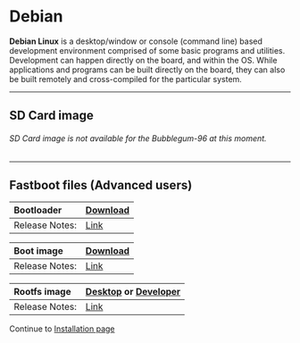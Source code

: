 # Debian

**Debian Linux** is a desktop/window or console (command line) based development environment comprised of some basic programs and utilities. Development can happen directly on the board, and within the OS. While applications and programs can be built directly on the board, they can also be built remotely and cross-compiled for the particular system.

***

## SD Card image

###### SD Card image is not available for the Bubblegum-96 at this moment.

***

## Fastboot files (Advanced users)

|   Bootloader    |    [Download](http://builds.96boards.org/snapshots/bubblegum/linaro/u-boot/latest/u-boot-dtb.img)    |
|:------------------|:-----------------------|
|Release Notes:     |[Link](http://builds.96boards.org/snapshots/bubblegum/linaro/u-boot/latest/)      |

|   Boot image    |    [Download](http://builds.96boards.org/snapshots/bubblegum/linaro/debian/latest/boot.emmc.img.gz)    |
|:------------------|:-----------------------|
|Release Notes:     |[Link](http://builds.96boards.org/snapshots/bubblegum/linaro/debian/latest/)      |

|   Rootfs image    |    [Desktop](http://builds.96boards.org/snapshots/bubblegum/linaro/debian/latest/bubblegum-jessie_alip_*.emmc.img.gz) or [Developer](http://builds.96boards.org/snapshots/bubblegum/linaro/debian/latest/bubblegum-jessie_developer_*.emmc.img.gz)   |
|:------------------|:----------------------------------|
|Release Notes:     |[Link](http://builds.96boards.org/snapshots/bubblegum/linaro/debian/latest/)      |

Continue to [Installation page](../Installation/README.md)
